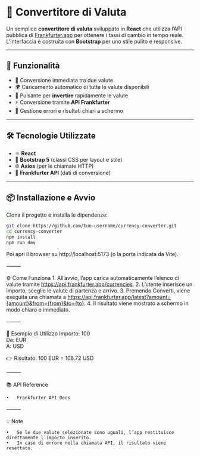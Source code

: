 # 💱 Convertitore di Valuta

Un semplice **convertitore di valuta** sviluppato in **React** che utilizza l’API pubblica di [Frankfurter.app](https://www.frankfurter.app/) per ottenere i tassi di cambio in tempo reale.  
L’interfaccia è costruita con **Bootstrap** per uno stile pulito e responsive.

---

## 🚀 Funzionalità

- 🔄 Conversione immediata tra due valute
- 🌍 Caricamento automatico di tutte le valute disponibili
- 🔁 Pulsante per **invertire** rapidamente le valute
- ⚡ Conversione tramite **API Frankfurter**
- 🎯 Gestione errori e risultati chiari a schermo

---

## 🛠️ Tecnologie Utilizzate

- ⚛️ **React**  
- 💅 **Bootstrap 5** (classi CSS per layout e stile)  
- 🌐 **Axios** (per le chiamate HTTP)  
- 💱 **Frankfurter API** (dati di conversione)

---

## 📦 Installazione e Avvio

Clona il progetto e installa le dipendenze:

```bash
git clone https://github.com/tuo-username/currency-converter.git
cd currency-converter
npm install
npm run dev
```
Poi apri il browser su http://localhost:5173 (o la porta indicata da Vite).


⸻

⚙️ Come Funziona
	1.	All’avvio, l’app carica automaticamente l’elenco di valute tramite https://api.frankfurter.app/currencies.
	2.	L’utente inserisce un importo, sceglie le valute di partenza e arrivo.
	3.	Premendo Converti, viene eseguita una chiamata a
https://api.frankfurter.app/latest?amount={amount}&from={from}&to={to}.
	4.	Il risultato viene mostrato a schermo in modo chiaro e immediato.

⸻

🧩 Esempio di Utilizzo
Importo: 100  
Da: EUR  
A: USD  

👉 Risultato: 100 EUR = 108.72 USD


⸻

📚 API Reference

	•	Frankfurter API Docs

⸻

💡 Note

	•	Se le due valute selezionate sono uguali, l’app restituisce direttamente l’importo inserito.
	•	In caso di errore nella chiamata API, il risultato viene resettato.

